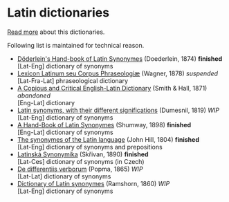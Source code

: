 # Latin dictionaries

[Read more](https://nikita-moor.github.io/dictionaries/) about this dictionaries.

Following list is maintained for technical reason.

* [Döderlein's Hand-book of Latin Synonymes][1] (Doederlein, 1874) **finished** \
    [Lat-Eng] dictionary of synonyms
* [Lexicon Latinum seu Corpus Phraseologiæ][2] (Wagner, 1878) _suspended_ \
    [Lat-Fra-Lat] phraseological dictionary
* [A Copious and Critical English-Latin Dictionary][3] (Smith & Hall, 1871) _abandoned_ \
    [Eng-Lat] dictionary
* [Latin synonyms, with their different significations][4] (Dumesnil, 1819) _WIP_ \
    [Lat-Eng] dictionary of synonyms
* [A Hand-Book of Latin Synonymes][5] (Shumway, 1898) **finished** \
    [Eng-Lat] dictionary of synonyms
* [The synonymes of the Latin language][6] (John Hill, 1804) **finished** \
    [Lat-Eng] dictionary of synonyms and prepositions
* [Latinská Synonymika][7] (Skřivan, 1890) **finished** \
    [Lat-Ces] dictionary of synonyms (in Czech)
* [De differentiis verborum][8] (Popma, 1865) _WIP_ \
    [Lat-Lat] dictionary of synonyms
* [Dictionary of Latin synonymes][9] (Ramshorn, 1860) _WIP_ \
    [Lat-Eng] dictionary of synonyms


[1]: https://github.com/nikita-moor/latin-dictionary/tree/master/Doederlein1874
[2]: https://github.com/nikita-moor/latin-dictionary/tree/master/Wagner1878
[3]: https://github.com/nikita-moor/latin-dictionary/tree/master/SmithHall1871
[4]: https://github.com/nikita-moor/latin-dictionary/tree/master/Dumesnil1819
[5]: https://github.com/nikita-moor/latin-dictionary/tree/master/Shumway1898
[6]: https://github.com/nikita-moor/latin-dictionary/tree/master/HillJohn1804
[7]: https://github.com/nikita-moor/latin-dictionary/tree/master/Skrivan1890
[8]: https://github.com/nikita-moor/latin-dictionary/tree/master/Popma1865
[9]: https://github.com/nikita-moor/latin-dictionary/tree/master/Ramshorn1860

